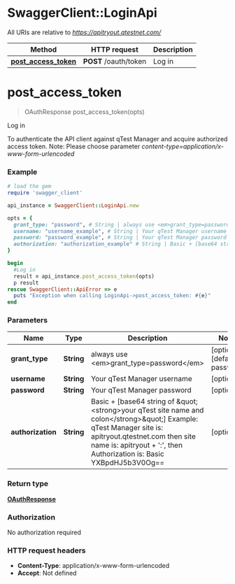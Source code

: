 # SwaggerClient::LoginApi

All URIs are relative to *https://apitryout.qtestnet.com/*

Method | HTTP request | Description
------------- | ------------- | -------------
[**post_access_token**](LoginApi.md#post_access_token) | **POST** /oauth/token | Log in


# **post_access_token**
> OAuthResponse post_access_token(opts)

Log in

To authenticate the API client against qTest Manager and acquire authorized access token.    Note: Please choose parameter <em>content-type=application/x-www-form-urlencoded</em>

### Example
```ruby
# load the gem
require 'swagger_client'

api_instance = SwaggerClient::LoginApi.new

opts = { 
  grant_type: "password", # String | always use <em>grant_type=password</em>
  username: "username_example", # String | Your qTest Manager username
  password: "password_example", # String | Your qTest Manager password
  authorization: "authorization_example" # String | Basic + [base64 string of \"<strong>your qTest site name and colon</strong>\"]  Example: qTest Manager site is: apitryout.qtestnet.com then site name is: apitryout + ':', then Authorization is: Basic YXBpdHJ5b3V0Og==
}

begin
  #Log in
  result = api_instance.post_access_token(opts)
  p result
rescue SwaggerClient::ApiError => e
  puts "Exception when calling LoginApi->post_access_token: #{e}"
end
```

### Parameters

Name | Type | Description  | Notes
------------- | ------------- | ------------- | -------------
 **grant_type** | **String**| always use &lt;em&gt;grant_type&#x3D;password&lt;/em&gt; | [optional] [default to password]
 **username** | **String**| Your qTest Manager username | [optional] 
 **password** | **String**| Your qTest Manager password | [optional] 
 **authorization** | **String**| Basic + [base64 string of \&quot;&lt;strong&gt;your qTest site name and colon&lt;/strong&gt;\&quot;]  Example: qTest Manager site is: apitryout.qtestnet.com then site name is: apitryout + &#39;:&#39;, then Authorization is: Basic YXBpdHJ5b3V0Og&#x3D;&#x3D; | [optional] 

### Return type

[**OAuthResponse**](OAuthResponse.md)

### Authorization

No authorization required

### HTTP request headers

 - **Content-Type**: application/x-www-form-urlencoded
 - **Accept**: Not defined



